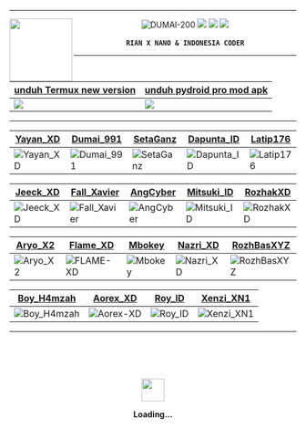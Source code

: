 ----
<img 
src="https://avatars.githubusercontent.com/RIAN-XD?s=110&v=1" width="110" height="110" align="left">
<center>

![DUMAI-200](https://komarev.com/ghpvc/?username=Dumai-200&color=green)
[![](https://img.shields.io/badge/YouTube-white?logo=YouTube&logoColor=Brightgreen&labelColor=red)](https://youtube.com/channel/UCYLNKvdRs5hxWt9gNvdmkvQ) <b><b>
[![](https://img.shields.io/badge/Facebook-white?logo=Facebook&logoColor=Brightgreen&labelColor=white)](https://www.facebook.com/profile.php?id=100000317395327) <b><b>
[![](https://img.shields.io/badge/Whatsapp-CHAT-red?logo=WhatsApp&logoColor=Brightgreen&labelColor=white)](https://wa.me/6285874085305?text=Asalamualaikum+bang) <br><br>
``
RIAN X NANO & INDONESIA CODER
``
____
[unduh Termux new version](https://f-droid.org/en/packages/com.termux/) | [unduh pydroid pro mod apk](https://dotmoddroid.blogspot.com/2020/07/Pydroid-3-Premium-APK.html?m=1)
--|--
![](https://encrypted-tbn0.gstatic.com/images?q=tbn:ANd9GcRWALn9eow0txGTb8_cjw0sV4EqSH3Q6h4_-Kuk_mp5DWd8stROiUR_3Ss&s=10) | ![](https://encrypted-tbn0.gstatic.com/images?q=tbn:ANd9GcTqnnG4w74p9ILg50ks0YP330aRiBbUc7lo4MF1uKbzhECAxjaZfuK0vNnl&s=10)
____
[Yayan_XD](https://github.com/Yayan-XD) | [Dumai_991](https://github.com/Dumai-991) | [SetaGanz](https://github.com/SetaGanz) | [Dapunta_ID](https://github.com/Dapunta) | [Latip176](https://github.com/Latip176)
--|--|--|--|--
![Yayan_XD](https://avatars.githubusercontent.com/u/69158355?v=4) | ![Dumai_991](https://avatars.githubusercontent.com/u/76860656?v=4) | ![SetaGanz](https://avatars.githubusercontent.com/u/92007671?v=4) | ![Dapunta_ID](https://avatars.githubusercontent.com/u/76211798?v=4) | ![Latip176](https://avatars.githubusercontent.com/u/68332606?v=4)

[Jeeck_XD](https://github.com/Jeeck-XD) | [Fall_Xavier](https://github.com/Fall-Xavier) | [AngCyber](https://github.com/AngCyber) | [Mitsuki_ID](https://github.com/MITSUKI-IID) | [RozhakXD](https://github.com/RozhakXD)
--|--|--|--|--
![Jeeck_XD](https://avatars.githubusercontent.com/Jeeck-XD?s=150&v=1)|![Fall_Xavier](https://avatars.githubusercontent.com/Fall-Xavier?s=150&v=1) | ![AngCyber](https://avatars.githubusercontent.com/AngCyber?s=150&v=1)|![Mitsuki_ID](https://avatars.githubusercontent.com/u/50609539?v=4) | ![RozhakXD](https://avatars.githubusercontent.com/u/65714340?v=4)

[Aryo_X2](http://github.com/Aryo-X2) | [Flame_XD](http://github.com/FLAME-XD) | [Mbokey](https://github.com/Mbokey) | [Nazri_XD](https://github.com/Nazri-XD) | [RozhBasXYZ](https://github.com/RozhBasXYZ)
--|--|--|--|--
![Aryo_X2](https://avatars.githubusercontent.com/u/108672226?v=4) | ![FLAME-XD](https://avatars.githubusercontent.com/u/106291265?v=4) | ![Mbokey](https://avatars.githubusercontent.com/u/93440597?v=4) | ![Nazri_XD](https://avatars.githubusercontent.com/NAZRI-XD) | ![RozhBasXYZ](https://avatars.githubusercontent.com/u/103634965?v=4)

[Boy_H4mzah](https://github.com/BOY-H4MZ4H) | [Aorex_XD](https://github.com/Aorec-XD) | [Roy_ID](https://github.com/ROY-ID) | [Xenzi_XN1](https://github.com/Xenzi-XN1)
--|--|--|--
![Boy_H4mzah](https://avatars.githubusercontent.com/u/88397313?v=4) | ![Aorex-XD](https://avatars.githubusercontent.com/u/98394423?v=4) | ![Roy_ID](https://avatars.githubusercontent.com/u/85047573?v=4) | ![Xenzi_XN1](https://avatars.githubusercontent.com/u/82303963?v=4)
----
<div align="center">
	<br>
	<br>
	<br>
	<br>
	<img src="https://enterprise.github.com/assets/spinners/octocat-spinner-128-26a44333917854c6794d55eac947b1277fced54f1f60c5df5d93431db8753bc5.gif" width="40" height="40">
	<p>Loading...</p>
	<br>
	<br>
	<br>
	<br>
</div>





